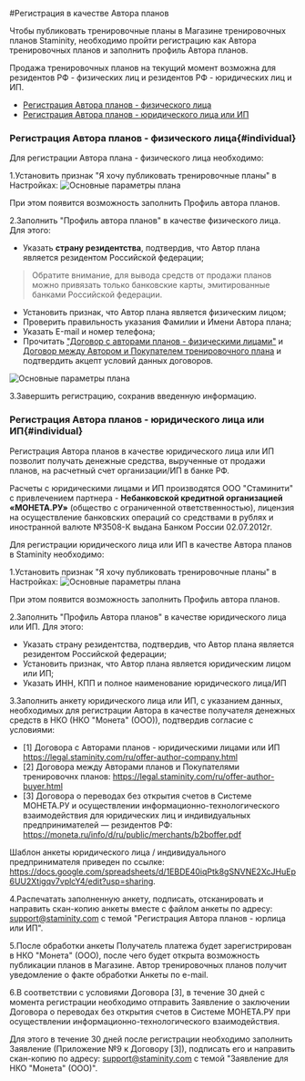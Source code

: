 #Регистрация в качестве Автора планов

Чтобы публиковать тренировочные планы в Магазине тренировочных планов Staminity, необходимо пройти регистрацию как Автора тренировочных планов и заполнить профиль Автора планов.

Продажа тренировочных планов на текущий момент возможна для резидентов РФ - физических лиц и резидентов РФ - юридических лиц и ИП.

* [Регистрация Автора планов - физического лица](#individual)
* [Регистрация Автора планов - юридического лица или ИП](#company)

### Регистрация Автора планов - физического лица{#individual}

Для регистрации Автора плана - физического лица необходимо:

1.Установить признак "Я хочу публиковать тренировочные планы" в Настройках:
![Основные параметры плана](https://content.staminity.com/assets/images/_new/settings/agent-author-isactive.png)  

При этом появится возможность заполнить Профиль автора планов.

2.Заполнить "Профиль автора планов" в качестве физического лица. 
Для этого:
* Указать **страну резидентства**, подтвердив, что Автор плана является резидентом Российской федерации;
> Обратите внимание, для вывода средств от продажи планов можно привязать только банковские карты, эмитированные банками Российской федерации.

* Установить признак, что Автор плана является физическим лицом;
* Проверить правильность указания Фамилии и Имени Автора плана;
* Указать Е-mail и номер телефона;
* Прочитать ["Договор с авторами планов - физическими лицами"](https://legal.staminity.com/ru/offer-author-individual.html) и [Договор между Автором и Покупателем тренировочного плана](https://legal.staminity.com/ru/offer-author-buyer.html) и подтвердить акцепт условий данных договоров. 

![Основные параметры плана](https://content.staminity.com/assets/images/_new/settings/agent-author-individual.png) 

3.Завершить регистрацию, сохранив введенную информацию.

### Регистрация Автора планов - юридического лица или ИП{#individual}

Регистрация Автора планов в качестве юридического лица или ИП позволит получать денежные средства, вырученные от продажи планов, на расчетный счет организации/ИП в банке РФ.

Расчеты с юридическими лицами и ИП производятся ООО "Стаминити" с привлечением партнера - **Небанковской кредитной организацией «МОНЕТА.РУ»** (общество с ограниченной ответственностью), лицензия на осуществление банковских операций со средствами в рублях и иностранной валюте №3508-К выдана Банком России 02.07.2012г.

Для регистрации юридического лица или ИП в качестве Автора планов в Staminity необходимо:

1.Установить признак "Я хочу публиковать тренировочные планы" в Настройках:
![Основные параметры плана](https://content.staminity.com/assets/images/_new/settings/agent-author-isactive.png)  

При этом появится возможность заполнить Профиль автора планов.

2.Заполнить "Профиль Автора планов" в качестве юридического лица или ИП. Для этого:
* Указать страну резидентства, подтвердив, что Автор плана является резидентом Российской федерации;
* Установить признак, что Автор плана является юридическим лицом или ИП;
* Указать ИНН, КПП и полное наименование юридического лица/ИП

3.Заполнить анкету юридического лица или ИП, с указанием данных, необходимых для регистрации Автора в качестве получателя денежных средств в НКО (НКО "Монета" (ООО)), подтвердив согласие с условиями:
* [1] Договора с Авторами планов - юридическими лицами или ИП
https://legal.staminity.com/ru/offer-author-company.html
* [2] Договора между Авторами планов и Покупателями тренировочнх планов: https://legal.staminity.com/ru/offer-author-buyer.html
* [3] Договора о переводах без открытия счетов в Системе МОНЕТА.РУ и осуществлении информационно-технологического взаимодействия для юридических лиц и индивидуальных предпринимателей — резидентов РФ: https://moneta.ru/info/d/ru/public/merchants/b2boffer.pdf

Шаблон анкеты юридического лица / индивидуального предпринимателя приведен по ссылке: https://docs.google.com/spreadsheets/d/1EBDE40iqPtk8gSNVNE2XcJHuEp6UU2Xtigqv7vplcY4/edit?usp=sharing.

4.Распечатать заполненную анкету, подписать, отсканировать и направить скан-копию анкеты вместе с файлом анкеты по адресу: [support@staminity.com](mailto:support@staminity.com) с темой "Регистрация Автора планов - юрлица или ИП".

5.После обработки анкеты Получатель платежа будет зарегистрирован в НКО "Монета" (ООО), после чего будет открыта возможность публикации планов в Магазине. Автор тренировочных планов получит уведомление о факте обработки Анкеты по e-mail.

6.В соответствии с условиями Договора [3], в течение 30 дней с момента регистрации необходимо отправить Заявление о заключении Договора о переводах без открытия счетов в Системе МОНЕТА.РУ при осуществлении информационно-технологического взаимодействия.

Для этого в течение 30 дней после регистрации необходимо заполнить Заявление (Приложение №9 к Договору [3]), подписать его и направить скан-копию по адресу: [support@staminity.com](mailto:support@staminity.com) с темой "Заявление для НКО "Монета" (ООО)".